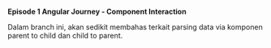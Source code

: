 **Episode 1 Angular Journey - Component Interaction**

Dalam branch ini, akan sedikit membahas terkait parsing data via komponen parent to child dan child to parent.
